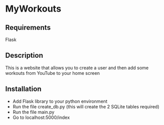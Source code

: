# MyWorkouts
## Requirements
Flask 

## Description 
This is a website that allows you to create a user and then add some workouts from YouTube to your home screen 

## Installation 
* Add Flask library to your python environment
* Run the file create_db.py (this will create the 2 SQLite tables required) 
* Run the file main.py
* Go to localhost:5000/index 
